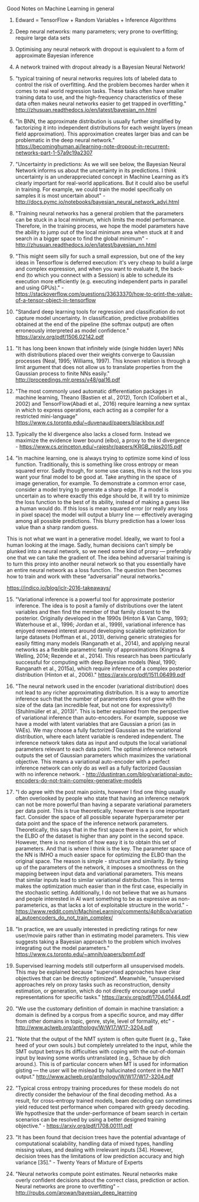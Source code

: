 Good Notes on Machine Learning in general

1. Edward = TensorFlow + Random Variables + Inference Algorithms

2. Deep neural networks: many parameters; very prone to overfitting; require large data sets

3. Optimising any neural network with dropout is equivalent to a form of approximate Bayesian inference

4. A network trained with dropout already is a Bayesian Neural Network!

5. "typical training of neural networks requires lots of labeled data to control the risk of overfitting. And the problem becomes harder when it comes to real world regression tasks. These tasks often have smaller training data to use, and the high-frequency characteristics of these data often makes neural networks easier to get trapped in overfitting." http://zhusuan.readthedocs.io/en/latest/bayesian_nn.html

6. "In BNN, the approximate distribution is usually further simplified by factorizing it into independent distributions for each weight layers (mean field approximation). This approximation creates larger bias and can be problematic in the deep neural network." https://becominghuman.ai/learning-note-dropout-in-recurrent-networks-part-1-57a9c19a2307

7. "Uncertainty in predictions: As we will see below, the Bayesian Neural Network informs us about the uncertainty in its predictions. I think uncertainty is an underappreciated concept in Machine Learning as it’s clearly important for real-world applications. But it could also be useful in training. For example, we could train the model specifically on samples it is most uncertain about" - http://docs.pymc.io/notebooks/bayesian_neural_network_advi.html

8. "Training neural networks has a general problem that the parameters can be stuck in a local minimum, which limits the model performance. Therefore, in the training process, we hope the model parameters have the ability to jump out of the local minimum area when stuck at it and search in a bigger space to find the global minimum" - http://zhusuan.readthedocs.io/en/latest/bayesian_nn.html

9. "This might seem silly for such a small expression, but one of the key ideas in Tensorflow is deferred execution: it's very cheap to build a large and complex expression, and when you want to evaluate it, the back-end (to which you connect with a Session) is able to schedule its execution more efficiently (e.g. executing independent parts in parallel and using GPUs)." - https://stackoverflow.com/questions/33633370/how-to-print-the-value-of-a-tensor-object-in-tensorflow

10. "Standard deep learning tools for regression and classification do not capture model uncertainty. In classification,
predictive probabilities obtained at the end of the pipeline (the softmax output) are often erroneously interpreted as model confidence." https://arxiv.org/pdf/1506.02142.pdf

11. "It has long been known that infinitely wide (single hidden layer) NNs with distributions placed over their weights
converge to Gaussian processes (Neal, 1995; Williams, 1997). This known relation is through a limit argument that
does not allow us to translate properties from the Gaussian process to finite NNs easily." http://proceedings.mlr.press/v48/gal16.pdf

12. "The most commonly used automatic differentiation packages in machine learning, Theano (Bastien et al., 2012), Torch (Collobert et al., 2002) and TensorFlow(Abadi et al., 2016) require learning a new syntax in which to express operations, each acting as a compiler for a restricted mini-language" https://www.cs.toronto.edu/~duvenaud/papers/blackbox.pdf

13. Typically the kl divergence also lacks a closed form. Instead we maximize the evidence lower bound
(elbo), a proxy to the kl divergence - https://www.cs.princeton.edu/~rajeshr/papers/KRGB_nips2015.pdf

14. "In machine learning, one is always trying to optimize some kind of loss function. Traditionally, this is something like cross entropy or mean squared error. Sadly though, for some use cases, this is not the loss you want your final model to be good at. Take anything in the space of image generation, for example. To demonstrate a common error case, consider a model trying to generate a sharp edge. If a model is uncertain as to where exactly this edge should be, it will try to minimize the loss function to the best of its ability, instead of making a guess like a human would do. If this loss is mean squared error (or really any loss in pixel space) the model will output a blurry line — effectively averaging among all possible predictions. This blurry prediction has a lower loss value than a sharp random guess.

This is not what we want in a generative model. Ideally, we want to fool a human looking at the image. Sadly, human decisions can’t simply be plunked into a neural network, so we need some kind of proxy — preferably one that we can take the gradient of. The idea behind adversarial training is to turn this proxy into another neural network so that you essentially have an entire neural network as a loss function. The question then becomes how to train and work with these “adversarial” neural networks."

https://indico.io/blog/iclr-2016-takeaways/

15. "Variational inference is a powerful tool for approximate posterior inference. The idea is to posit a family of distributions over the latent variables and then find the member of that family closest to the posterior. Originally developed in the 1990s (Hinton & Van Camp, 1993; Waterhouse et al.,
1996; Jordan et al., 1999), variational inference has enjoyed renewed interest around developing
scalable optimization for large datasets (Hoffman et al., 2013), deriving generic strategies for easily
fitting many models (Ranganath et al., 2014), and applying neural networks as a flexible parametric
family of approximations (Kingma & Welling, 2014; Rezende et al., 2014). This research has been
particularly successful for computing with deep Bayesian models (Neal, 1990; Ranganath et al.,
2015a), which require inference of a complex posterior distribution (Hinton et al., 2006)."
https://arxiv.org/pdf/1511.06499.pdf

16. "The neural network used in the encoder (variational distribution) does not lead to any richer approximating distribution. It is a way to amortize inference such that the number of parameters does not grow with the size of the data (an incredible feat, but not one for expressivity!) (Stuhlmüller et al., 2013)". This is better explained from the perspective of variational inference than auto-encoders. For example, suppose we have a model with latent variables that are Gaussian a priori (as in VAEs). We may choose a fully factorized Gaussian as the variational distribution, where each latent variable is rendered independent. The inference network takes data as input and outputs the local variational parameters relevant to each data point. The optimal inference network outputs the set of Gaussian parameters which maximizes the variational objective. This means a variational auto-encoder with a perfect inference network can only do as well as a fully factorized Gaussian with no inference network. - http://dustintran.com/blog/variational-auto-encoders-do-not-train-complex-generative-models

17. "I do agree with the post main points, however I find one thing usually often overlooked by people who state that having an inference network can not be more powerful than having a separate variational parameters per data point. This is true theoretically, however there is one important fact. Consider the space of all possible separate hyperparameter per data point and the space of the inference network parameters. Theoretically, this says that in the first space there is a point, for which the ELBO of the dataset is higher than any point in the second space. However, there is no mention of how easy it is to obtain this set of parameters. And that is where I think is the key. The parameter space of the NN is IMHO a much easier space for optimizing the ELBO than the original space. The reason is simple - structure and similarity. By tieing up of the parameters of the network, it imposes a smoothness on the mapping between input data and variational parameters. This means that similar inputs lead to similar variational distribution. This in terms makes the optimization much easier than in the first case, especially in the stochastic setting. Additionally, I do not believe that we as humans and people interested in AI want something to be as expressive as non-parameterics, as that lacks a lot of exploitable structure in the world." - https://www.reddit.com/r/MachineLearning/comments/4ph8cq/variational_autoencoders_do_not_train_complex/

18. "In practice, we are usually interested in predicting ratings for new user/movie pairs rather than in estimating model parameters. This view suggests taking a Bayesian approach to the problem which involves integrating out the model parameters." https://www.cs.toronto.edu/~amnih/papers/bpmf.pdf

19. Supervised learning models still outperform all unsupervised models. This may be explained because
"supervised approaches have clear objectives that can be directly optimized". Meanwhile, "unsupervised approaches rely on proxy tasks such as reconstruction, density estimation, or generation, which do not directly encourage useful
representations for specific tasks." https://arxiv.org/pdf/1704.01444.pdf

20. "We use the customary definition of domain in machine translation: a domain is defined by a corpus from a specific source, and may differ from other domains in topic, genre, style, level of formality, etc" - http://www.aclweb.org/anthology/W/W17/W17-3204.pdf

21. "Note that the output of the NMT system is often quite fluent (e.g., Take heed of your own souls.)
but completely unrelated to the input, while the SMT output betrays its difficulties with coping with the out-of-domain input by leaving some words untranslated (e.g., Schaue by dich around.). This is of particular concern when MT is used for information gisting — the user will be mislead by hallucinated content in the NMT output." http://www.aclweb.org/anthology/W/W17/W17-3204.pdf

22. "Typical cross entropy training procedures for these models do not directly consider the behaviour of the final decoding method. As a result, for cross-entropy trained models, beam decoding can sometimes yield reduced test performance when compared with greedy decoding. We hypothesize that the under-performance of beam search in certain scenarios can be resolved by using a better designed training objective." - https://arxiv.org/pdf/1708.00111.pdf

23. "It has been found that decision trees have the potential advantage of computational scalability, handling data of mixed types, handling missing values, and dealing with irrelevant inputs [34]. However, decision trees has the limitations of low prediction accuracy and high variance [35]." - Twenty Years of Mixture of Experts

24. "Neural networks compute point estimates. Neural networks make overly confident decisions about the correct class, prediction or action. Neural networks are prone to overfitting" - http://rpubs.com/arowan/bayesian_deep_learning
